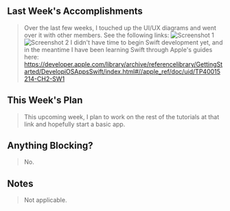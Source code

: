 ## Last Week's Accomplishments

> Over the last few weeks, I touched up the UI/UX diagrams and went over it with other members. See the following links:
![Screenshot 1](https://snag.gy/zIEgur.jpg)
![Screenshot 2](https://snag.gy/I4oSct.jpg)
> I didn't have time to begin Swift development yet, and in the meantime I have been learning Swift through 
> Apple's guides here: https://developer.apple.com/library/archive/referencelibrary/GettingStarted/DevelopiOSAppsSwift/index.html#//apple_ref/doc/uid/TP40015214-CH2-SW1

## This Week's Plan

> This upcoming week, I plan to work on the rest of the tutorials at that link and hopefully start a basic app.

## Anything Blocking?

> No.

## Notes

> Not applicable.
